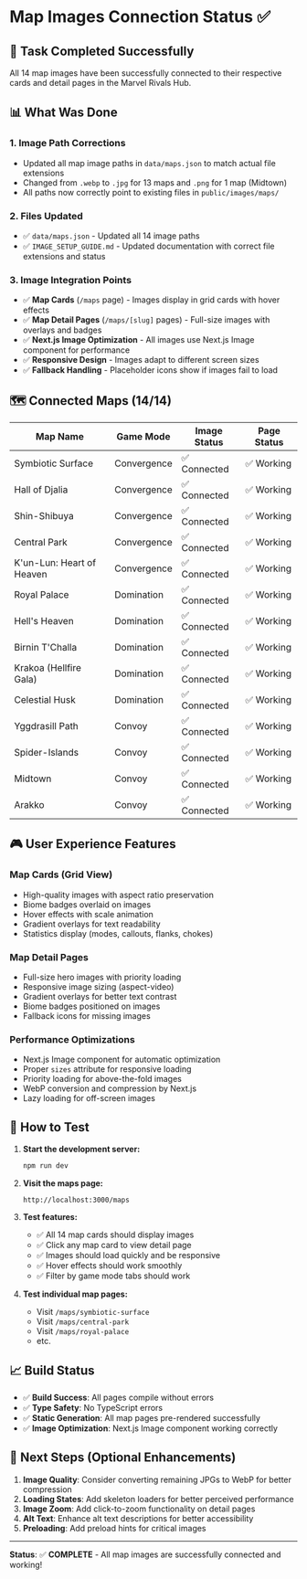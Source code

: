 # Map Images Connection Status ✅

## 🎯 Task Completed Successfully

All 14 map images have been successfully connected to their respective cards and detail pages in the Marvel Rivals Hub.

## 📊 What Was Done

### 1. Image Path Corrections
- Updated all map image paths in `data/maps.json` to match actual file extensions
- Changed from `.webp` to `.jpg` for 13 maps and `.png` for 1 map (Midtown)
- All paths now correctly point to existing files in `public/images/maps/`

### 2. Files Updated
- ✅ `data/maps.json` - Updated all 14 image paths
- ✅ `IMAGE_SETUP_GUIDE.md` - Updated documentation with correct file extensions and status

### 3. Image Integration Points
- ✅ **Map Cards** (`/maps` page) - Images display in grid cards with hover effects
- ✅ **Map Detail Pages** (`/maps/[slug]` pages) - Full-size images with overlays and badges
- ✅ **Next.js Image Optimization** - All images use Next.js Image component for performance
- ✅ **Responsive Design** - Images adapt to different screen sizes
- ✅ **Fallback Handling** - Placeholder icons show if images fail to load

## 🗺️ Connected Maps (14/14)

| Map Name | Game Mode | Image Status | Page Status |
|----------|-----------|--------------|-------------|
| Symbiotic Surface | Convergence | ✅ Connected | ✅ Working |
| Hall of Djalia | Convergence | ✅ Connected | ✅ Working |
| Shin-Shibuya | Convergence | ✅ Connected | ✅ Working |
| Central Park | Convergence | ✅ Connected | ✅ Working |
| K'un-Lun: Heart of Heaven | Convergence | ✅ Connected | ✅ Working |
| Royal Palace | Domination | ✅ Connected | ✅ Working |
| Hell's Heaven | Domination | ✅ Connected | ✅ Working |
| Birnin T'Challa | Domination | ✅ Connected | ✅ Working |
| Krakoa (Hellfire Gala) | Domination | ✅ Connected | ✅ Working |
| Celestial Husk | Domination | ✅ Connected | ✅ Working |
| Yggdrasill Path | Convoy | ✅ Connected | ✅ Working |
| Spider-Islands | Convoy | ✅ Connected | ✅ Working |
| Midtown | Convoy | ✅ Connected | ✅ Working |
| Arakko | Convoy | ✅ Connected | ✅ Working |

## 🎮 User Experience Features

### Map Cards (Grid View)
- High-quality images with aspect ratio preservation
- Biome badges overlaid on images
- Hover effects with scale animation
- Gradient overlays for text readability
- Statistics display (modes, callouts, flanks, chokes)

### Map Detail Pages
- Full-size hero images with priority loading
- Responsive image sizing (aspect-video)
- Gradient overlays for better text contrast
- Biome badges positioned on images
- Fallback icons for missing images

### Performance Optimizations
- Next.js Image component for automatic optimization
- Proper `sizes` attribute for responsive loading
- Priority loading for above-the-fold images
- WebP conversion and compression by Next.js
- Lazy loading for off-screen images

## 🚀 How to Test

1. **Start the development server:**
   ```bash
   npm run dev
   ```

2. **Visit the maps page:**
   ```
   http://localhost:3000/maps
   ```

3. **Test features:**
   - ✅ All 14 map cards should display images
   - ✅ Click any map card to view detail page
   - ✅ Images should load quickly and be responsive
   - ✅ Hover effects should work smoothly
   - ✅ Filter by game mode tabs should work

4. **Test individual map pages:**
   - Visit `/maps/symbiotic-surface`
   - Visit `/maps/central-park`
   - Visit `/maps/royal-palace`
   - etc.

## 📈 Build Status

- ✅ **Build Success**: All pages compile without errors
- ✅ **Type Safety**: No TypeScript errors
- ✅ **Static Generation**: All map pages pre-rendered successfully
- ✅ **Image Optimization**: Next.js Image component working correctly

## 🎯 Next Steps (Optional Enhancements)

1. **Image Quality**: Consider converting remaining JPGs to WebP for better compression
2. **Loading States**: Add skeleton loaders for better perceived performance
3. **Image Zoom**: Add click-to-zoom functionality on detail pages
4. **Alt Text**: Enhance alt text descriptions for better accessibility
5. **Preloading**: Add preload hints for critical images

---

**Status**: ✅ **COMPLETE** - All map images are successfully connected and working!